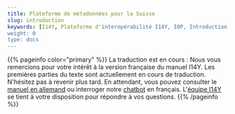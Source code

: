 ```yaml
---
title: Plateforme de métadonnées pour la Suisse
slug: introduction
keywords: [I14Y, Plateforme d'interopérabilité I14Y, IOP, Introduction, Interopérabilité, Utilisation multiple, Suisse, Métadonnées, Interfaces électroniques, Jeux de données, Prestations des autorités, API, Principe du "Once-Only", Utilisation secondaire des données, Harmonisation, Standardisation]
weight: 0
type: docs
---
```


{{% pageinfo color="primary" %}}
La traduction est en cours : Nous vous remercions pour votre intérêt à la version française du manuel I14Y. Les premières parties du texte sont actuellement en cours de traduction. N'hésitez pas à revenir plus tard. En attendant, vous pouvez consulter le [manuel en allemand](https://handbook.i14y.admin.ch) ou interroger notre [chatbot](https://www.i14y.admin.ch/de/labs/chatbot) en français. L'[équipe I14Y](mailto:i14y@bfs.admin.ch) se tient à votre disposition pour répondre à vos questions. 
{{% /pageinfo %}}

